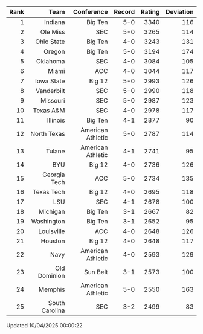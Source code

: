 | Rank  | Team                 | Conference           | Record   | Rating | Deviation |
| ---:  | ---:                 | ---:                 | ---:     | ---:   | ---:      |
| 1     | Indiana              | Big Ten              | 5-0      | 3340   | 116       |
| 2     | Ole Miss             | SEC                  | 5-0      | 3265   | 114       |
| 3     | Ohio State           | Big Ten              | 4-0      | 3243   | 131       |
| 4     | Oregon               | Big Ten              | 5-0      | 3194   | 174       |
| 5     | Oklahoma             | SEC                  | 4-0      | 3084   | 105       |
| 6     | Miami                | ACC                  | 4-0      | 3044   | 117       |
| 7     | Iowa State           | Big 12               | 5-0      | 2993   | 126       |
| 8     | Vanderbilt           | SEC                  | 5-0      | 2990   | 118       |
| 9     | Missouri             | SEC                  | 5-0      | 2987   | 123       |
| 10    | Texas A&M            | SEC                  | 4-0      | 2978   | 117       |
| 11    | Illinois             | Big Ten              | 4-1      | 2877   | 90        |
| 12    | North Texas          | American Athletic    | 5-0      | 2787   | 114       |
| 13    | Tulane               | American Athletic    | 4-1      | 2741   | 95        |
| 14    | BYU                  | Big 12               | 4-0      | 2736   | 126       |
| 15    | Georgia Tech         | ACC                  | 5-0      | 2734   | 135       |
| 16    | Texas Tech           | Big 12               | 4-0      | 2695   | 118       |
| 17    | LSU                  | SEC                  | 4-1      | 2678   | 100       |
| 18    | Michigan             | Big Ten              | 3-1      | 2667   | 82        |
| 19    | Washington           | Big Ten              | 3-1      | 2652   | 95        |
| 20    | Louisville           | ACC                  | 4-0      | 2648   | 126       |
| 21    | Houston              | Big 12               | 4-0      | 2648   | 117       |
| 22    | Navy                 | American Athletic    | 4-0      | 2593   | 129       |
| 23    | Old Dominion         | Sun Belt             | 3-1      | 2573   | 100       |
| 24    | Memphis              | American Athletic    | 5-0      | 2550   | 163       |
| 25    | South Carolina       | SEC                  | 3-2      | 2499   | 83        |

Updated 10/04/2025 00:00:22
